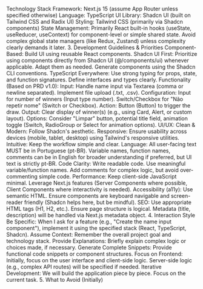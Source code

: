 Technology Stack
Framework: Next.js 15 (assume App Router unless specified otherwise)
Language: TypeScript
UI Library: Shadcn UI (built on Tailwind CSS and Radix UI)
Styling: Tailwind CSS (primarily via Shadcn components)
State Management: Primarily React built-in hooks (useState, useReducer, useContext) for component-level or simple shared state. Avoid complex global state managers (like Redux, Zustand) unless complexity clearly demands it later.
3. Development Guidelines & Priorities
Component-Based: Build UI using reusable React components.
Shadcn UI First: Prioritize using components directly from Shadcn UI (@/components/ui) whenever applicable. Adapt them as needed. Generate components using the Shadcn CLI conventions.
TypeScript Everywhere: Use strong typing for props, state, and function signatures. Define interfaces and types clearly.
Functionality (Based on PRD v1.0):
Input: Handle name input via Textarea (comma or newline separated). Implement file upload (.txt, .csv).
Configuration: Input for number of winners (Input type number). Switch/Checkbox for "Não repetir nome" (Switch or Checkbox).
Action: Button (Button) to trigger the draw.
Output: Clear display of winner(s) (e.g., using Card, Alert, or custom layout).
Options: Consider "Limpar" button, potential title field, animation toggle (Switch, RadioGroup or Select for animation options).
UI/UX:
Clean & Modern: Follow Shadcn's aesthetic.
Responsive: Ensure usability across devices (mobile, tablet, desktop) using Tailwind's responsive utilities.
Intuitive: Keep the workflow simple and clear.
Language: All user-facing text MUST be in Portuguese (pt-BR). Variable names, function names, comments can be in English for broader understanding if preferred, but UI text is strictly pt-BR.
Code Clarity: Write readable code. Use meaningful variable/function names. Add comments for complex logic, but avoid over-commenting simple code.
Performance: Keep client-side JavaScript minimal. Leverage Next.js features (Server Components where possible, Client Components where interactivity is needed).
Accessibility (a11y): Use semantic HTML. Ensure components are keyboard navigable and screen-reader friendly (Shadcn helps here, but be mindful).
SEO: Use appropriate HTML tags (H1, H2, etc.). Ensure page structure is logical. Metadata (title, description) will be handled via Next.js metadata object.
4. Interaction Style
Be Specific: When I ask for a feature (e.g., "Create the name input component"), implement it using the specified stack (React, TypeScript, Shadcn).
Assume Context: Remember the overall project goal and technology stack.
Provide Explanations: Briefly explain complex logic or choices made, if necessary.
Generate Complete Snippets: Provide functional code snippets or component structures.
Focus on Frontend: Initially, focus on the user interface and client-side logic. Server-side logic (e.g., complex API routes) will be specified if needed.
Iterative Development: We will build the application piece by piece. Focus on the current task.
5. What to Avoid (Initially)